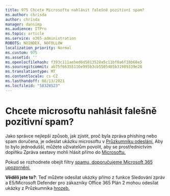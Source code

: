 ```yaml
---
title: 975 Chcete Microsoftu nahlásit falešně pozitivní spam?
ms.author: chrisda
author: chrisda
manager: dansimp
ms.audience: ITPro
ms.topic: article
ms.service: o365-administration
ROBOTS: NOINDEX, NOFOLLOW
localization_priority: Normal
ms.custom: 975
ms.assetid: ''
ms.openlocfilehash: f393c111aebed6d5813528a5c11bf8a6f18b68e5
ms.sourcegitcommit: ab75f66355116e995b3cb5505465b31989339e28
ms.translationtype: MT
ms.contentlocale: cs-CZ
ms.lasthandoff: 08/13/2021
ms.locfileid: "58328523"
---
```

# <a name="would-you-like-to-report-a-spam-false-positive-to-microsoft"></a>Chcete microsoftu nahlásit falešně pozitivní spam?

Jako správce nejlepší způsob, jak zjistit, proč byla zpráva phishing nebo spam doručena, je odeslat ukázku microsoftu v [Průzkumníku odeslání.](https://protection.office.com/reportsubmission) Aby to bylo jednodušší, můžete uživatelům povolit, aby se prostřednictvím doplňku Zpráva sestavy mohli hlásit přímo do [Microsoftu.](https://appsource.microsoft.com/product/office/WA104381180?src=office&tab=Overview)

Pokud se rozhodnete obejít filtry [spamu, doporučujeme Microsoft 365 upozornění.](https://docs.microsoft.com/exchange/troubleshoot/antispam/cautions-against-bypassing-spam-filters)

**Věděli jste to?**: Teď [](https://protection.office.com/messagetrace) můžete odesílat ukázky přímo z funkce Sledování zpráv a E5/Microsoft Defender pro zákazníky Office 365 Plán 2 mohou odesílat ukázky z Průzkumníka [hrozeb.](https://docs.microsoft.com/microsoft-365/security/office-365-security/threat-explorer)
